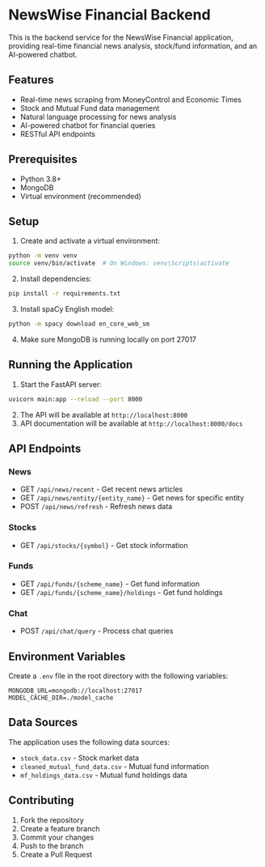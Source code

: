 # NewsWise Financial Backend

This is the backend service for the NewsWise Financial application, providing real-time financial news analysis, stock/fund information, and an AI-powered chatbot.

## Features

- Real-time news scraping from MoneyControl and Economic Times
- Stock and Mutual Fund data management
- Natural language processing for news analysis
- AI-powered chatbot for financial queries
- RESTful API endpoints

## Prerequisites

- Python 3.8+
- MongoDB
- Virtual environment (recommended)

## Setup

1. Create and activate a virtual environment:

```bash
python -m venv venv
source venv/bin/activate  # On Windows: venv\Scripts\activate
```

2. Install dependencies:

```bash
pip install -r requirements.txt
```

3. Install spaCy English model:

```bash
python -m spacy download en_core_web_sm
```

4. Make sure MongoDB is running locally on port 27017

## Running the Application

1. Start the FastAPI server:

```bash
uvicorn main:app --reload --port 8000
```

2. The API will be available at `http://localhost:8000`
3. API documentation will be available at `http://localhost:8000/docs`

## API Endpoints

### News

- GET `/api/news/recent` - Get recent news articles
- GET `/api/news/entity/{entity_name}` - Get news for specific entity
- POST `/api/news/refresh` - Refresh news data

### Stocks

- GET `/api/stocks/{symbol}` - Get stock information

### Funds

- GET `/api/funds/{scheme_name}` - Get fund information
- GET `/api/funds/{scheme_name}/holdings` - Get fund holdings

### Chat

- POST `/api/chat/query` - Process chat queries

## Environment Variables

Create a `.env` file in the root directory with the following variables:

```
MONGODB_URL=mongodb://localhost:27017
MODEL_CACHE_DIR=./model_cache
```

## Data Sources

The application uses the following data sources:

- `stock_data.csv` - Stock market data
- `cleaned_mutual_fund_data.csv` - Mutual fund information
- `mf_holdings_data.csv` - Mutual fund holdings data

## Contributing

1. Fork the repository
2. Create a feature branch
3. Commit your changes
4. Push to the branch
5. Create a Pull Request
